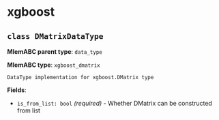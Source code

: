 # xgboost

## `class DMatrixDataType`

**MlemABC parent type**: `data_type`

**MlemABC type**: `xgboost_dmatrix`

    DataType implementation for xgboost.DMatrix type

**Fields**:

- `is_from_list: bool` _(required)_ - Whether DMatrix can be constructed from
  list
